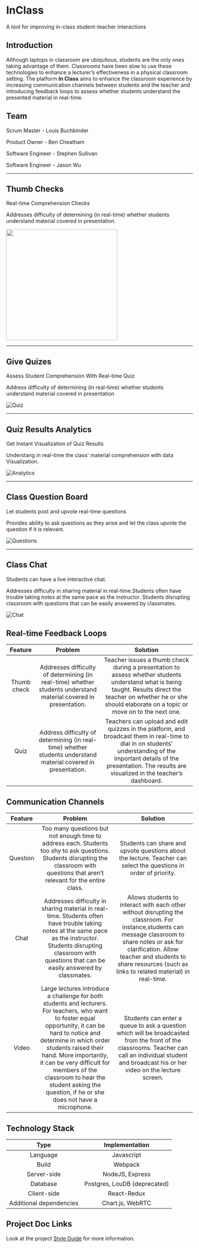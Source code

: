 # InClass
A tool for improving in-class student-teacher interactions

## Introduction
Although laptops in classroom are ubiquitous, students are the only ones taking advantage of them. Classrooms have been slow to use these technologies to enhance a lecturer’s effectiveness in a physical classroom setting.  The platform **In Class** aims to enhance the classroom experience by increasing communication channels between students and the teacher and introducing feedback loops to assess whether students understand the presented material in real-time.




## Team

Scrum Master - Louis Buchbinder

Product Owner - Ben Cheatham

Software Engineer - Stephen Sullivan

Software Engineer - Jason Wu


<div>
  <hr>
  <div>
    <div>
      <h2>Thumb Checks</h2>
      <span>Real-time Comprehension Checks</span>
      <p>Addresses difficulty of determining (in real-time) whether students understand material covered in presentation.</p>
    </div><div>
      <img src="/images/thumbs-up-thumbs-down.gif" width="300px" height="300px;">
    </div>
  </div>
  <hr class="featurette-divider" data-reactid=".0.0.0.1.1.2"><div class="row featurette" data-reactid=".0.0.0.1.1.3"><div class="col-md-7 col-md-push-5" data-reactid=".0.0.0.1.1.3.0"><h2 class="featurette-heading" data-reactid=".0.0.0.1.1.3.0.0">Give Quizes</h2><span class="muted" data-reactid=".0.0.0.1.1.3.0.1">Assess Student Comprehension With Real-time Quiz</span><p class="lead" data-reactid=".0.0.0.1.1.3.0.2">Address difficulty of determining (in real-time) whether students understand material covered in presentation </p></div><div class="col-md-5 col-md-pull-7" data-reactid=".0.0.0.1.1.3.1"><img class="feature-image featurette-image img-responsive center-block" src="/images/quiz.png" alt="Quiz" data-reactid=".0.0.0.1.1.3.1.0"></div></div><hr class="featurette-divider" data-reactid=".0.0.0.1.1.4"><div class="row featurette" data-reactid=".0.0.0.1.1.5"><div class="col-md-7" data-reactid=".0.0.0.1.1.5.0"><h2 class="featurette-heading" data-reactid=".0.0.0.1.1.5.0.0">Quiz Results Analytics</h2><span class="muted" data-reactid=".0.0.0.1.1.5.0.1">Get Instant Visualization of Quiz Results</span><p class="lead" data-reactid=".0.0.0.1.1.5.0.2">Understang in real-time the class' material comprehension with data Visualization.</p></div><div class="col-md-5" data-reactid=".0.0.0.1.1.5.1"><img class="feature-image featurette-image img-responsive center-block" src="/images/analytics.jpg" alt="Analytics" data-reactid=".0.0.0.1.1.5.1.0"></div></div><hr class="featurette-divider" data-reactid=".0.0.0.1.1.6"><div class="row featurette" data-reactid=".0.0.0.1.1.7"><div class="col-md-7 col-md-push-5" data-reactid=".0.0.0.1.1.7.0"><h2 class="featurette-heading" data-reactid=".0.0.0.1.1.7.0.0">Class Question Board</h2><span class="muted" data-reactid=".0.0.0.1.1.7.0.1">Let students post and upvote real-time questions</span><p class="lead" data-reactid=".0.0.0.1.1.7.0.2">Provides ability to ask questions as they arise and let the class upvote the question if it is relevant.</p></div><div class="col-md-5 col-md-pull-7" data-reactid=".0.0.0.1.1.7.1"><img class="feature-image featurette-image img-responsive center-block" src="/images/questions.jpg" alt="Questions" data-reactid=".0.0.0.1.1.7.1.0"></div></div><hr class="featurette-divider" data-reactid=".0.0.0.1.1.8"><div class="row featurette" data-reactid=".0.0.0.1.1.9"><div class="col-md-7" data-reactid=".0.0.0.1.1.9.0"><h2 class="featurette-heading" data-reactid=".0.0.0.1.1.9.0.0">Class Chat</h2><span class="muted" data-reactid=".0.0.0.1.1.9.0.1">Students can have a live interactive chat.</span><p class="lead" data-reactid=".0.0.0.1.1.9.0.2">Addresses difficulty in sharing material in real-time.Students often have trouble taking notes at the same pace as the instructor. Students disrupting classroom with questions that can be easily answered by classmates.</p></div><div class="col-md-5" data-reactid=".0.0.0.1.1.9.1"><img class="feature-image featurette-image img-responsive center-block" src="/images/class-chat.jpg" alt="Chat" data-reactid=".0.0.0.1.1.9.1.0"></div></div></div>


## Real-time Feedback Loops
|**Feature**|**Problem**|**Solution**|
| :-------------: |:-------------:| :-----:|
| Thumb check      | Addresses difficulty of determining (in real-time) whether students understand material covered in presentation. | Teacher issues a thumb check during a presentation to assess whether students understand what is being taught. Results direct the teacher on whether he or she should elaborate on a topic or move on to the next one. |
| Quiz      | Address difficulty of determining (in real-time) whether students understand material covered in presentation.      |   Teachers can upload and edit quizzes in the platform, and broadcast them in real-time to dial in on students’ understanding of the important details of the presentation. The results are visualized in the teacher’s dashboard. |


## Communication Channels
|**Feature**|**Problem**|**Solution**|
| :-------------: |:-------------:| :-----:|
| Question     | Too many questions but not enough time to address each. Students too shy to ask questions. Students disrupting the classroom with questions that aren’t relevant for the entire class. | Students can share and upvote questions about the lecture. Teacher can select the questions in order of priority. |
| Chat      | Addresses difficulty in sharing material in real-time. Students often have trouble taking notes at the same pace as the instructor. Students disrupting classroom with questions that can be easily answered by classmates.      |   Allows students to interact with each other without disrupting the classroom. For instance,students can message classroom to share notes or ask for clarification. Allow teacher and students to share resources (such as links to related material) in real-time. |
| Video | Large lectures introduce a challenge for both students and lecturers. For teachers, who want to foster equal opportunity, it can be hard to notice and determine in which order students raised their hand. More importantly, it can be very difficult for members of the classroom to hear the student asking the question, if he or she does not have a microphone.      |    Students can enter a queue to ask a question which will be broadcasted from the front of the classrooms. Teacher can call an individual student and broadcast his or her video on the lecture screen.  |

## Technology Stack

|**Type**|**Implementation**| 
| :-------------: |:-------------:|
| Language     | Javascript | 
| Build      | Webpack      |
| Server-side | NodeJS, Express      |
| Database | Postgres, LouDB (deprecated)      |
| Client-side | React-Redux   |
| Additional dependencies | Chart.js, WebRTC   |





## Project Doc Links

Look at the project [Style Guide](/_STYLE_GUIDE.md) for more information.

